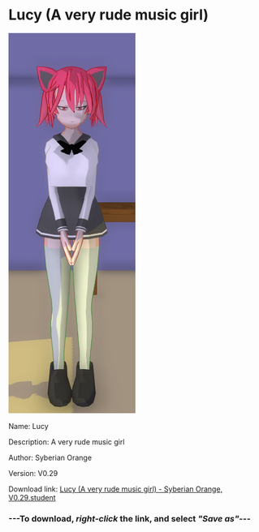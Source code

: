 # Lucy (A very rude music girl)

<img src = "https://raw.githubusercontent.com/Arbiter1223/Daigaku-Gurashi-Custom-Students/master/Students/Files/Lucy%20(A%20very%20rude%20music%20girl).png">

Name: Lucy

Description: A very rude music girl

Author: Syberian Orange

Version: V0.29

Download link: <a href="https://raw.githubusercontent.com/Arbiter1223/Daigaku-Gurashi-Custom-Students/master/Students/Files/Lucy%20(A%20very%20rude%20music%20girl)%20-%20Syberian%20Orange%2C%20V0.29.student">Lucy (A very rude music girl) - Syberian Orange, V0.29.student</a>

### ---**To download, _right-click_ the link, and select _"Save as"_**---
